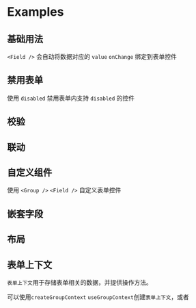 # Examples

## 基础用法

`<Field />` 会自动将数据对应的 `value` `onChange` 绑定到表单控件

<code src="../examples/basic"></code>

## 禁用表单

使用 `disabled` 禁用表单内支持 `disabled` 的控件

<code src="../examples/disabled"></code>

## 校验

<code src="../examples/validate"></code>

## 联动

<code src="../examples/depends"></code>

## 自定义组件

使用 `<Group />` `<Field />` 自定义表单控件

<code src="../examples/custom-control"></code>

## 嵌套字段

## 布局

<code src="../examples/layout"></code>

## 表单上下文

`表单上下文`用于存储表单相关的数据，并提供操作方法。

可以使用`createGroupContext` `useGroupContext`创建`表单上下文`，或者

<code src="../examples/context"></code>
